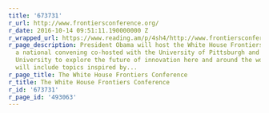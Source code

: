 ```yaml
---
title: '673731'
r_url: http://www.frontiersconference.org/
r_date: 2016-10-14 09:51:11.190000000 Z
r_wrapped_url: https://www.reading.am/p/4sh4/http://www.frontiersconference.org/
r_page_description: President Obama will host the White House Frontiers Conference,
  a national convening co-hosted with the University of Pittsburgh and Carnegie Mellon
  University to explore the future of innovation here and around the world. The convening
  will include topics inspired by...
r_page_title: The White House Frontiers Conference
r_title: The White House Frontiers Conference
r_id: '673731'
r_page_id: '493063'
---
```


